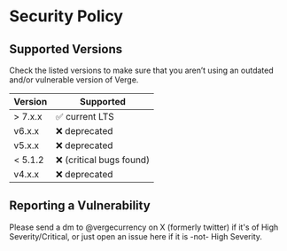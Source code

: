 # Security Policy

## Supported Versions

Check the listed versions to make sure that you aren’t using an outdated and/or vulnerable version of Verge.

| Version | Supported          |
| ------- | ------------------ |
| > 7.x.x | :white_check_mark: current LTS |
| v6.x.x | :x: deprecated |
| v5.x.x | :x: deprecated |
| < 5.1.2   | :x: (critical bugs found)  |
| v4.x.x   | :x: deprecated|

## Reporting a Vulnerability

Please send a dm to @vergecurrency on X (formerly twitter) if it's of High Severity/Critical, or just open an issue here if it is -not- High Severity.

